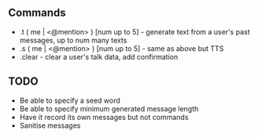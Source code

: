 ## Commands
- .t ( me | <@mention> ) [num up to 5] - generate text from a user's past messages, up to num many texts
- .s ( me | <@mention> ) [num up to 5] - same as above but TTS
- .clear - clear a user's talk data, add confirmation

## TODO
- Be able to specify a seed word
- Be able to specify minimum generated message length
- Have it record its own messages but not commands
- Sanitise messages

